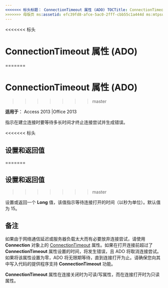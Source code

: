 ```yaml
---
<<<<<<< 标头标题： ConnectionTimeout 属性 (ADO) TOCTitle: ConnectionTimeout 属性 (ADO) === 标题： ConnectionTimeout 属性 (ADO) TOCTitle: ConnectionTimeout 属性 (ADO)
>>>>>>> 母版页 ms:assetid: efc39fd8-afce-5ac0-2fff-cbb55c1a444d ms:mtpsurl: https://msdn.microsoft.com/library/JJ250218(v=office.15) ms:contentKeyID: 48548589 ms.date: 09/18/2015 mtps_version: office.15.aspx
---
```


<<<<<<< 标头
# <a name="connectiontimeout-property-ado"></a>ConnectionTimeout 属性 (ADO)
=======
# <a name="connectiontimeout-property-ado"></a>ConnectionTimeout 属性 (ADO)
>>>>>>> master


**适用于**： Access 2013 |Office 2013

指示在建立连接时要等待多长时间才终止连接尝试并生成错误。

<<<<<<< 标头
## <a name="settings-and-return-values"></a>设置和返回值
=======
## <a name="settings-and-return-values"></a>设置和返回值
>>>>>>> master

设置或返回一个 **Long** 值，该值指示等待连接打开的时间（以秒为单位）。默认值为 15。

## <a name="remarks"></a>备注

如果由于网络通信延迟或服务器负载太大而有必要放弃连接尝试，请使用 **Connection** 对象上的 [ConnectionTimeout](connection-object-ado.md) 属性。如果在打开连接前超过了 **ConnectionTimeout** 属性设置的时间，将发生错误，且 ADO 将取消连接尝试。如果将该属性设置为零，ADO 将无限期等待，直到连接打开为止。请确保您向其中写入代码的提供程序支持 **ConnectionTimeout** 功能。

**ConnectionTimeout** 属性在连接关闭时为可读/写属性，而在连接打开时为只读属性。

